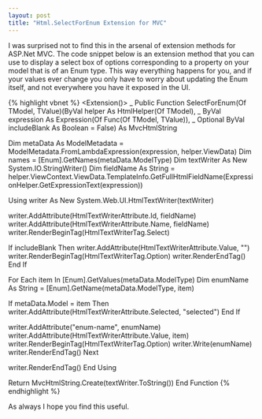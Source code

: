```yaml
---
layout: post
title: "Html.SelectForEnum Extension for MVC"
---
```


I was surprised not to find this in the arsenal of extension methods for ASP.Net MVC. The code snippet below is an extension method that you can use to display a select box of options corresponding to a property on your model that is of an Enum type. This way everything happens for you, and if your values ever change you only have to worry about updating the Enum itself, and not everywhere you have it exposed in the UI.

{% highlight vbnet %}
<Extension()> _
Public Function SelectForEnum(Of TModel, TValue)(ByVal helper As HtmlHelper(Of TModel), _
             ByVal expression As Expression(Of Func(Of TModel, TValue)), _
             Optional ByVal includeBlank As Boolean = False) As MvcHtmlString
 
 Dim metaData As ModelMetadata = ModelMetadata.FromLambdaExpression(expression, helper.ViewData)
 Dim names = [Enum].GetNames(metaData.ModelType)
 Dim textWriter As New System.IO.StringWriter()
 Dim fieldName As String = helper.ViewContext.ViewData.TemplateInfo.GetFullHtmlFieldName(ExpressionHelper.GetExpressionText(expression))
 
 Using writer As New System.Web.UI.HtmlTextWriter(textWriter)
 
  writer.AddAttribute(HtmlTextWriterAttribute.Id, fieldName)
  writer.AddAttribute(HtmlTextWriterAttribute.Name, fieldName)
  writer.RenderBeginTag(HtmlTextWriterTag.Select)
 
  If includeBlank Then
   writer.AddAttribute(HtmlTextWriterAttribute.Value, "")
   writer.RenderBeginTag(HtmlTextWriterTag.Option)
   writer.RenderEndTag()
  End If
 
  For Each item In [Enum].GetValues(metaData.ModelType)
   Dim enumName As String = [Enum].GetName(metaData.ModelType, item)
 
   If metaData.Model = item Then
    writer.AddAttribute(HtmlTextWriterAttribute.Selected, "selected")
   End If
 
   writer.AddAttribute("enum-name", enumName)
   writer.AddAttribute(HtmlTextWriterAttribute.Value, item)
   writer.RenderBeginTag(HtmlTextWriterTag.Option)
   writer.Write(enumName)
   writer.RenderEndTag()
  Next
 
  writer.RenderEndTag()
 End Using
 
 Return MvcHtmlString.Create(textWriter.ToString())
End Function
{% endhighlight %}

As always I hope you find this useful.
